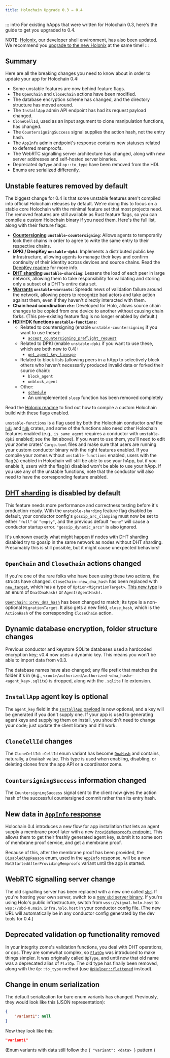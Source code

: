 ```yaml
---
title: Holochain Upgrade 0.3 → 0.4
---
```


::: intro
For existing hApps that were written for Holochain 0.3, here's the guide to get you upgraded to 0.4.

NOTE: [Holonix](/get-started/install-advanced/), our developer shell environment, has also been updated. We recommend you [upgrade to the new Holonix](/resources/upgrade/upgrade-new-holonix/) at the same time!
:::

## Summary

Here are all the breaking changes you need to know about in order to update your app for Holochain 0.4:

* Some unstable features are now behind feature flags.
* The `OpenChain` and `CloseChain` actions have been modified.
* The database encryption scheme has changed, and the directory structure has moved around.
* The `InstallApp` admin API endpoint has had its request payload changed.
* `CloneCellId`, used as an input argument to clone manipulation functions, has changed.
* The `CountersigningSuccess` signal supplies the action hash, not the entry hash.
* The `AppInfo` admin endpoint's response contains new statuses related to deferred memproofs.
* The WebRTC signalling server architecture has changed, along with new server addresses and self-hosted server binaries.
* Deprecated `OpType` and `op::to_type` have been removed from the HDI.
* Enums are serialized differently.

## Unstable features removed by default

The biggest change for 0.4 is that some unstable features aren't compiled into official Holochain releases by default. We're doing this to focus on a stable core Holochain with the minimal feature set that most projects need. The removed features are still available as Rust feature flags, so you can compile a custom Holochain binary if you need them. Here's the full list, along with their feature flags:

* **[Countersigning](/concepts/10_countersigning/) `unstable-countersigning`**: Allows agents to temporarily lock their chains in order to agree to write the same entry to their respective chains.
* **DPKI / DeepKey `unstable-dpki`**: Implements a distributed public key infrastructure, allowing agents to manage their keys and confirm continuity of their identity across devices and source chains. Read the [DeepKey readme](https://github.com/holochain/deepkey) for more info.
* **[DHT sharding](/concepts/4_dht/) `unstable-sharding`**: Lessens the load of each peer in large network, allowing them to take responsibility for validating and storing only a subset of a DHT's entire data set.
* **[Warrants](/concepts/7_validation#remembering-validation-results) `unstable-warrants`**: Spreads news of validation failure around the network, allowing peers to recognize bad actors and take action against them, even if they haven't directly interacted with them.
* **Chain head coordination `chc`**: Developed for Holo, allows source chain changes to be copied from one device to another without causing chain forks. (This pre-existing feature flag is no longer enabled by default.)
* **HDI/HDK functions `unstable-functions`**:
    * Related to countersigning (enable `unstable-countersigning` if you want to use these):
        * [`accept_countersigning_preflight_request`](https://github.com/holochain/holochain/blob/holochain-0.4.0-rc.2/crates/hdk/src/countersigning.rs#L3-L22)
    * Related to DPKI (enable `unstable-dpki` if you want to use these, which are both new to 0.4):
        * [`get_agent_key_lineage`](https://github.com/holochain/holochain/blob/holochain-0.4.0-rc.2/crates/hdk/src/agent.rs#L10-L20)
    * Related to block lists (allowing peers in a hApp to selectively block others who haven't necessarily produced invalid data or forked their source chain):
        * `block_agent`
        * `unblock_agent`
    * Other:
        * [`schedule`](https://github.com/holochain/holochain/blob/holochain-0.4.0-rc.2/crates/hdk/src/time.rs#L67-L137)
        * An unimplemented `sleep` function has been removed completely

Read the [Holonix readme](https://github.com/holochain/holonix?tab=readme-ov-file#customized-holochain-build) to find out how to compile a custom Holochain build with these flags enabled.

`unstable-functions` is a flag used by both the Holochain conductor _and_ the [`hdi`](https://docs.rs/hdi/latest/hdi) and [`hdk`](https://docs.rs/hdk/latest/hdk) crates, and some of the functions also need other Holochain features enabled (e.g., `is_same_agent` requires a conductor with `unstable-dpki` enabled; see the list above). If you want to use them, you'll need to edit your zome crates' `Cargo.toml` files and make sure that users are running your custom conductor binary with the right features enabled. If you compile your zomes without `unstable-functions` enabled, users with the flag(s) enabled in Holochain will still be able to use your hApp, but if you enable it, users with the flag(s) disabled won't be able to use your hApp. If you use any of the unstable functions, note that the conductor will also need to have the corresponding feature enabled.

## [DHT sharding](/concepts/4_dht/) is disabled by default

This feature needs more performance and correctness testing before it's production-ready. With the `unstable-sharding` feature flag disabled by default, your conductor config's `gossip_arc_clamping` must now be set to either `"full"` or `"empty"`, and the previous default `"none"` will cause a conductor startup error. `"gossip_dynamic_arcs"` is also ignored.

It's unknown exactly what might happen if nodes with DHT sharding disabled try to gossip in the same network as nodes without DHT sharding. Presumably this is still possible, but it might cause unexpected behaviors!

## `OpenChain` and `CloseChain` actions changed

If you're one of the rare folks who have been using these two actions, the structs have changed. `CloseChain::new_dna_hash` has been replaced with [`new_target`](https://docs.rs/holochain_zome_types/0.4.0-rc.1/holochain_zome_types/action/struct.CloseChain.html), which has a type of `Option<MigrationTarget>`. [This new type](https://docs.rs/holochain_zome_types/0.4.0-rc.1/holochain_zome_types/prelude/enum.MigrationTarget.html) is an enum of `Dna(DnaHash)` or `Agent(AgentHash)`.

[`OpenChain::prev_dna_hash`](https://docs.rs/holochain_zome_types/0.4.0-rc.1/holochain_zome_types/action/struct.OpenChain.html) has been changed to match; its type is a non-optional `MigrationTarget`. It also gets a new field, `close_hash`, which is the `ActionHash` of the corresponding `CloseChain` action.

## Dynamic database encryption, folder structure changes

Previous conductor and keystore SQLite databases used a hardcoded encryption key; v0.4 now uses a dynamic key. This means you won't be able to import data from v0.3.

The database names have also changed; any file prefix that matches the folder it's in (e.g., `<root>/authorized/authorized-<dna_hash>-<agent_key>.sqlite`) is dropped, along with the `.sqlite` file extension.

## `InstallApp` agent key is optional

The `agent_key` field in the [`InstallApp` payload](https://docs.rs/holochain_types/0.4.0-rc.2/holochain_types/app/struct.InstallAppPayload.html) is now optional, and a key will be generated if you don't supply one. If your app is used to generating agent keys and supplying them on install, you shouldn't need to change your code; just update the client library and it'll work.

## `CloneCellId` changes

The `CloneCellId::CellId` enum variant has become [`DnaHash`](https://docs.rs/holochain_zome_types/0.4.0-rc.1/holochain_zome_types/clone/enum.CloneCellId.html) and contains, naturally, a `DnaHash` value. This type is used when enabling, disabling, or deleting clones from the app API or a coordinator zome.

## `CountersigningSuccess` information changed

The `CountersigningSuccess` signal sent to the client now gives the action hash of the successful countersigned commit rather than its entry hash.

## New data in [`AppInfo` response](https://docs.rs/holochain_conductor_api/0.4.0-rc.2/holochain_conductor_api/struct.AppInfo.html)

Holochain 0.4 introduces a new flow for app installation that lets an agent supply a membrane proof later with a new [`ProvideMemproofs` endpoint](https://docs.rs/holochain_conductor_api/0.4.0-rc.2/holochain_conductor_api/enum.AppRequest.html#variant.ProvideMemproofs). This allows them to get their freshly generated agent key, submit it to some sort of membrane proof service, and get a membrane proof.

Because of this, after the membrane proof has been provided, the [`DisabledAppReason`](https://docs.rs/holochain_types/0.4.0-rc.2/holochain_types/app/enum.DisabledAppReason.html) enum, used in the [`AppInfo`](https://docs.rs/holochain_conductor_api/0.4.0-rc.2/holochain_conductor_api/struct.AppInfo.html) response, will be a new `NotStartedAfterProvidingMemproofs` variant until the app is started.

## WebRTC signalling server change

The old signalling server has been replaced with a new one called [`sbd`](https://github.com/holochain/sbd/). If you're hosting your own server, switch to a [new `sbd` server binary](https://github.com/holochain/sbd/tags). If you're using Holo's public infrastructure, switch from `wss://signal.holo.host` to `wss://sbd-0.main.infra.holo.host` in your conductor config file. (The new URL will automatically be in any conductor config generated by the dev tools for 0.4.)

## Deprecated validation op functionality removed

In your integrity zome's validation functions, you deal with DHT operations, or ops. They are somewhat complex, so [`FlatOp`](https://docs.rs/hdi/latest/hdi/flat_op/enum.FlatOp.html) was introduced to make things simpler. It was originally called `OpType`, and until now that old name was a deprecated alias of `FlatOp`. The old type has finally been removed, along with the `Op::to_type` method (use [`OpHelper::flattened`](https://docs.rs/hdi/latest/hdi/op/trait.OpHelper.html#tymethod.flattened) instead).

## Change in enum serialization

The default serialization for bare enum variants has changed. Previously, they would look like this (JSON representation):

```json
{
    "variant1": null
}
```

Now they look like this:

```json
"variant1"
```

(Enum variants with data still follow the `{ "variant": <data> }` pattern.)